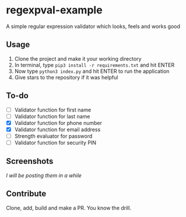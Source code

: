 # regexpval-example
A simple regular expression validator which looks, feels and works good

## Usage
1. Clone the project and make it your working directory
2. In terminal, type ```pip3 install -r requirements.txt``` and hit ENTER
3. Now type ```python3 index.py``` and hit ENTER to run the application
4. Give stars to the repository if it was helpful

## To-do
- [ ] Validator function for first name
- [ ] Validator function for last name
- [X] Validator function for phone number
- [X] Validator function for email address
- [ ] Strength evaluator for password
- [ ] Validator function for security PIN

## Screenshots
_I will be posting them in a while_

## Contribute
Clone, add, build and make a PR. You know the drill.
